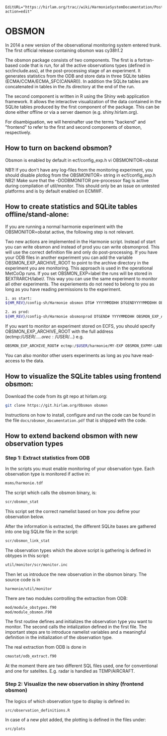 ```@meta
EditURL="https://hirlam.org/trac//wiki/HarmonieSystemDocumentation/PostPP/Obsmon?action=edit"
```
# OBSMON

In 2014 a new version of the observational monitoring system entered trunk. The first official release containing obsmon was cy38h1.2

The obsmon package consists of two components. The first is a fortran-based code that is run, for all the active observations types (defined in scr/include.ass), at the post-processing stage of an experiment. It generates statistics from the ODB and store data in three SQLite tables (ECMA/CCMA/ECMA_SFC(CANARI)). In addition the SQLite tables are concatenated in tables in the /ts directory at the end of the run.

The second component is written in R using the Shiny web application framework. It allows the interactive visualization of the data contained in the SQLite tables produced by the first component of the package. This can be done either offline or via a server daemon (e.g. shiny.hirlam.org).

For disambiguation, we will hereinafter use the terms "backend" and "frontend" to refer to the first and second components of obsmon, respectively.


## How to turn on backend obsmon?

Obsmon is enabled by default in ecf/config_exp.h  vi OBSMONITOR=obstat

NB1! If you don't have any log-files from the monitoring experiment, you should disable plotlog from the OBSMONITOR= string in ecf/config_exp.h 
NB2! Make sure that the -DODBMONITOR pre-processor flag is active during compilation of util/monitor. This should only be an issue on untested platforms and is by default enabled on ECMWF.


## How to create statistics and SQLite tables offline/stand-alone:

If you are running a normal harmonie experiment with the OBSMONITOR=obstat active, the following step is not relevant.

Two new actions are implemented in the Harmonie script. Instead of start you can write obsmon and instead of prod you can write obsmonprod. This will use the correct definition file and only do post-processing. If you have your ODB files in another experiment you can add the variable OBSMON_EXP_ARCHIVE_ROOT to point to the archive directory in the experiment you are monitoring. This approach is used in the operational MetCoOp runs. If you set OBSMON_EXP=label the runs will be stored in $EXTRARCH/label/. This way you can use the same experiment to monitor all other experiments. The experiements do not need to belong to you as long as you have reading permissions to the experiment. 

```bash
1. as start:
${HM_REV}/config-sh/Harmonie obsmon DTG# YYYYMMDDHH DTGENDYYYYMMDDHH OBSMON_EXP_ARCHIVE_ROOT# PATH-TO-ARCHIVE-DIRECTORY-TO-MONITOR OBSMON_EXPMY-LABEL
```


```bash
2. as prod:
${HM_REV}/config-sh/Harmonie obsmonprod DTGEND# YYYYMMDDHH OBSMON_EXP_ARCHIVE_ROOTPATH-TO-ARCHIVE-DIRECTORY-TO-MONITOR OBSMON_EXP=MY-LABEL
```

If you want to monitor an experiment stored on ECFS, you should specify OBSMON_EXP_ARCHIVE_ROOT with the full address (ectmp:/$USER/..... or ec:/$USER/...) e.g. 
```bash
OBSMON_EXP_ARCHIVE_ROOT# ectmp:/$USER/harmonie/MY-EXP OBSMON_EXPMY-LABEL
```

You can also monitor other users experiments as long as you have read-access to the data.

## How to visualize the SQLite tables using frontend obsmon:

Download the code from its git repo at hirlam.org:
```bash
git clone https://git.hirlam.org/Obsmon obsmon
```

Instructions on how to install, configure and run the code can be found in the file `docs/obsmon_documentation.pdf` that is shipped with the code.


## How to extend backend obsmon with new observation types

### Step 1: Extract statistics from ODB

In the scripts you must enable monitoring of your observation type. Each observation type is monitored if active in:
```bash
msms/harmonie.tdf
```

The script which calls the obsmon binary, is:
```bash
scr/obsmon_stat
```
This script set the correct namelist based on how you define your observation below. 

After the information is extracted, the different SQLite bases are gathered into one big SQLite file in the script:
```bash
scr/obsmon_link_stat
```

The observation types which the above script is gathering is defined in obtypes in this script:
```bash
util/monitor/scr/monitor.inc
```

Then let us introduce the new observation in the obsmon binary. The source code is in 
```bash
harmonie/util/monitor
```

There are two modules controlling the extraction from ODB:
```bash
mod/module_obstypes.f90
mod/module_obsmon.F90
```

The first routine defines and initializes the observation type you want to monitor. The second calls the intialization defined in the first file. The important steps are to introduce namelist variables and a meaningful definition in the initialization of the observation type.

The real extraction from ODB is done in
```bash
cmastat/odb_extract.f90
```

At the moment there are two different SQL files used, one for conventional and one for satelites. E.g. radar is handled as TEMP/AIRCRAFT.

### Step 2: Visualize the new observation in shiny (frontend obsmon)

The logics of which observation type to display is defined in:
```bash
src/observation_definitions.R
```

In case of a new plot added, the plotting is defined in the files under:
```bash
src/plots
```
